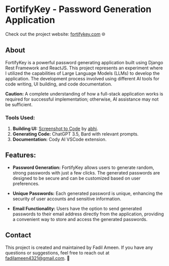 # FortifyKey - Password Generation Application

Check out the project website: [fortifykey.com](https://fortifykey.netlify.app/) 🌐

## About

FortifyKey is a powerful password generating application built using Django Rest Framework and ReactJS. This project represents an experiment where I utilized the capabilities of Large Language Models (LLMs) to develop the application. The development process involved using different AI tools for code writing, UI building, and code documentation.

**Caution:** A complete understanding of how a full-stack application works is required for successful implementation; otherwise, AI assistance may not be sufficient.

### Tools Used:

1. **Building UI:** [Screenshot to Code](https://github.com/abi/screenshot-to-code) by [abhi](https://github.com/abi).
2. **Generating Code:** ChatGPT 3.5, Bard with relevant prompts.
3. **Documentation:** Cody AI VSCode extension.

## Features:

- **Password Generation:** FortifyKey allows users to generate random, strong passwords with just a few clicks. The generated passwords are designed to be secure and can be customized based on user preferences.

- **Unique Passwords:** Each generated password is unique, enhancing the security of user accounts and sensitive information.

- **Email Functionality:** Users have the option to send generated passwords to their email address directly from the application, providing a convenient way to store and access the generated passwords.

## Contact

This project is created and maintained by Fadil Ameen. If you have any questions or suggestions, feel free to reach out at [fadilameen4321@gmail.com](mailto:fadilameen4321@gmail.com). 📧


